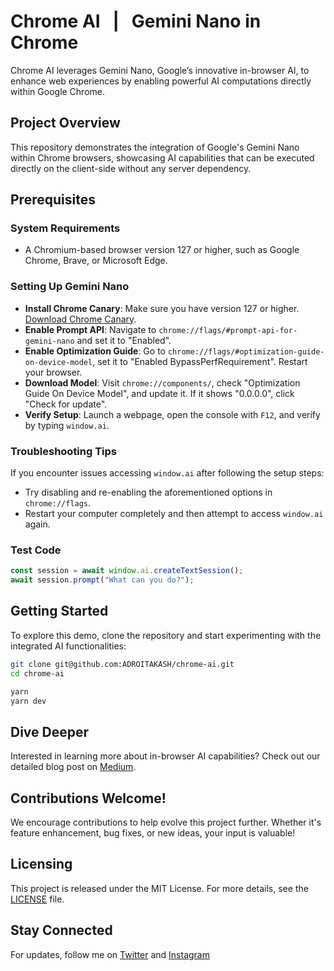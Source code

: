 # Chrome AI &nbsp; | &nbsp; Gemini Nano in Chrome

Chrome AI leverages Gemini Nano, Google’s innovative in-browser AI, to enhance web experiences by enabling powerful AI computations directly within Google Chrome.

## Project Overview

This repository demonstrates the integration of Google's Gemini Nano within Chrome browsers, showcasing AI capabilities that can be executed directly on the client-side without any server dependency.


## Prerequisites

### System Requirements

- A Chromium-based browser version 127 or higher, such as Google Chrome, Brave, or Microsoft Edge.

### Setting Up Gemini Nano

- **Install Chrome Canary**: Make sure you have version 127 or higher. [Download Chrome Canary](https://www.google.com/chrome/canary/).
- **Enable Prompt API**: Navigate to `chrome://flags/#prompt-api-for-gemini-nano` and set it to "Enabled".
- **Enable Optimization Guide**: Go to `chrome://flags/#optimization-guide-on-device-model`, set it to "Enabled BypassPerfRequirement". Restart your browser.
- **Download Model**: Visit `chrome://components/`, check "Optimization Guide On Device Model", and update it. If it shows "0.0.0.0", click "Check for update".
- **Verify Setup**: Launch a webpage, open the console with `F12`, and verify by typing `window.ai`.

### Troubleshooting Tips

If you encounter issues accessing `window.ai` after following the setup steps:
- Try disabling and re-enabling the aforementioned options in `chrome://flags`.
- Restart your computer completely and then attempt to access `window.ai` again.

### Test Code

```javascript
const session = await window.ai.createTextSession();
await session.prompt("What can you do?");
```

## Getting Started
To explore this demo, clone the repository and start experimenting with the integrated AI functionalities:

```bash
git clone git@github.com:ADROITAKASH/chrome-ai.git
cd chrome-ai

yarn
yarn dev
```

## Dive Deeper

Interested in learning more about in-browser AI capabilities? Check out our detailed blog post on [Medium](#).

## Contributions Welcome!

We encourage contributions to help evolve this project further. Whether it's feature enhancement, bug fixes, or new ideas, your input is valuable!

## Licensing

This project is released under the MIT License. For more details, see the [LICENSE](LICENSE.md) file.

## Stay Connected

For updates, follow me on [Twitter](https://x.com/akashtdev) and [Instagram](https://www.instagram.com/akashtdev/)